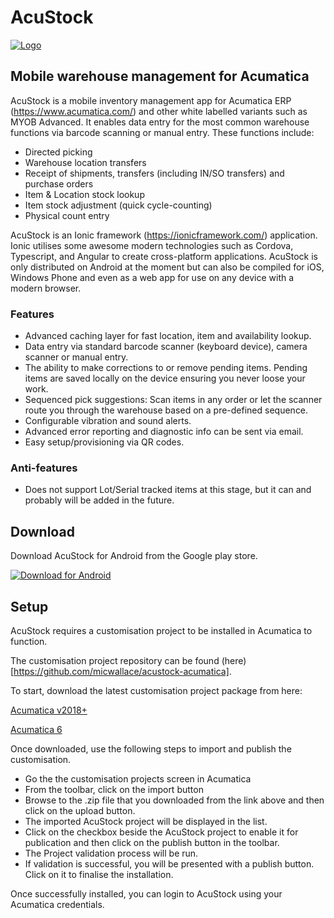 
# AcuStock

[![Logo](https://acustock.wallaceit.com.au/img/logo-small.png)](https://acustock.wallaceit.com.au/)

## Mobile warehouse management for Acumatica

AcuStock is a mobile inventory management app for Acumatica ERP (https://www.acumatica.com/) and other white labelled variants such as MYOB Advanced. It enables data entry for the most common warehouse functions via barcode scanning or manual entry. These functions include:

- Directed picking
- Warehouse location transfers
- Receipt of shipments, transfers (including IN/SO transfers) and purchase orders
- Item & Location stock lookup
- Item stock adjustment (quick cycle-counting)
- Physical count entry

AcuStock is an Ionic framework (https://ionicframework.com/) application. Ionic utilises some awesome modern technologies such as Cordova, Typescript, and Angular to create cross-platform applications. AcuStock is only distributed on Android at the moment but can also be compiled for iOS, Windows Phone and even as a web app for use on any device with a modern browser. 

### Features

- Advanced caching layer for fast location, item and availability lookup.
- Data entry via standard barcode scanner (keyboard device), camera scanner or manual entry.
- The ability to make corrections to or remove pending items. Pending items are saved locally on the device ensuring you never loose your work.
- Sequenced pick suggestions: Scan items in any order or let the scanner route you through the warehouse based on a pre-defined sequence.
- Configurable vibration and sound alerts.
- Advanced error reporting and diagnostic info can be sent via email.
- Easy setup/provisioning via QR codes.

### Anti-features

- Does not support Lot/Serial tracked items at this stage, but it can and probably will be added in the future.

## Download

Download AcuStock for Android from the Google play store.

[![Download for Android](https://acustock.wallaceit.com.au/img/play-badge-small.png)](https://play.google.com/store/apps/details?id=au.com.wallaceit.acustock&utm_source=acustock_website)

## Setup

AcuStock requires a customisation project to be installed in Acumatica to function.

The customisation project repository can be found (here)[https://github.com/micwallace/acustock-acumatica].

To start, download the latest customisation project package from here:

[Acumatica v2018+](https://acustock.wallaceit.com.au/downloads/AcuStock.1.1.1.zip)

[Acumatica 6](https://acustock.wallaceit.com.au/downloads/AcuStock.1.0.2-Acumatica-6.10.zip)

Once downloaded, use the following steps to import and publish the customisation.

- Go the the customisation projects screen in Acumatica
- From the toolbar, click on the import button
- Browse to the .zip file that you downloaded from the link above and then click on the upload button.
- The imported AcuStock project will be displayed in the list.
- Click on the checkbox beside the AcuStock project to enable it for publication and then click on the publish button in the toolbar.
- The Project validation process will be run.
- If validation is successful, you will be presented with a publish button. Click on it to finalise the installation.

Once successfully installed, you can login to AcuStock using your Acumatica credentials.